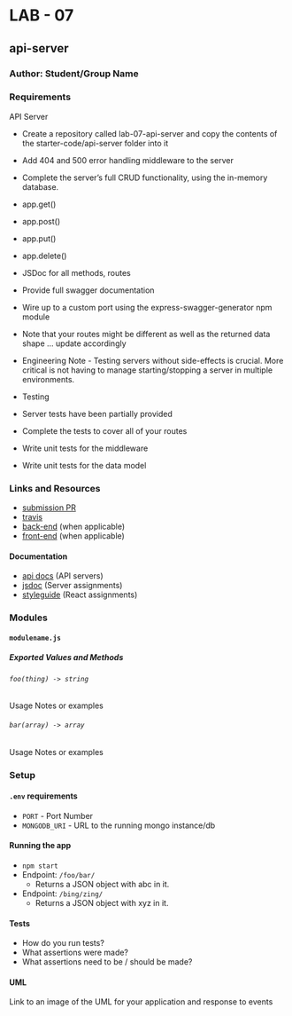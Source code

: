 
# LAB - 07

## api-server

### Author: Student/Group Name

### Requirements
API Server
- Create a repository called lab-07-api-server and copy the contents of the starter-code/api-server folder into it
- Add 404 and 500 error handling middleware to the server
- Complete the server’s full CRUD functionality, using the in-memory database.
- app.get()
- app.post()
- app.put()
- app.delete()
- JSDoc for all methods, routes
- Provide full swagger documentation
- Wire up to a custom port using the express-swagger-generator npm module
- Note that your routes might be different as well as the returned data shape … update accordingly
- Engineering Note - Testing servers without side-effects is crucial. More critical is not having to manage starting/stopping a server in multiple environments.

- Testing
- Server tests have been partially provided
- Complete the tests to cover all of your routes
- Write unit tests for the middleware
- Write unit tests for the data model



### Links and Resources
* [submission PR](http://xyz.com)
* [travis](http://xyz.com)
* [back-end](http://xyz.com) (when applicable)
* [front-end](http://xyz.com) (when applicable)

#### Documentation
* [api docs](http://xyz.com) (API servers)
* [jsdoc](http://xyz.com) (Server assignments)
* [styleguide](http://xyz.com) (React assignments)

### Modules
#### `modulename.js`
##### Exported Values and Methods

###### `foo(thing) -> string`
Usage Notes or examples

###### `bar(array) -> array`
Usage Notes or examples

### Setup
#### `.env` requirements
* `PORT` - Port Number
* `MONGODB_URI` - URL to the running mongo instance/db

#### Running the app
* `npm start`
* Endpoint: `/foo/bar/`
  * Returns a JSON object with abc in it.
* Endpoint: `/bing/zing/`
  * Returns a JSON object with xyz in it.
  
#### Tests
* How do you run tests?
* What assertions were made?
* What assertions need to be / should be made?

#### UML
Link to an image of the UML for your application and response to events